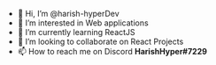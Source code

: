 - 👋 Hi, I’m @harish-hyperDev
- 👀 I’m interested in Web applications
- 🌱 I’m currently learning ReactJS
- 💞️ I’m looking to collaborate on React Projects
- 📫 How to reach me on Discord **HarishHyper#7229**

<!---
harish-hyperDev/harish-hyperDev is a ✨ special ✨ repository because its `README.md` (this file) appears on your GitHub profile.
You can click the Preview link to take a look at your changes.
--->
